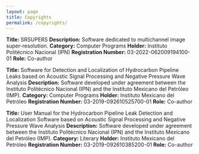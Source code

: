 ```yaml
---
layout: page
title: Copyrights
permalink: /copyrights/
---
```


**Title:** SRSUPERS
**Description:** Software dedicated to multichannel image super-resolution.
**Category:** Computer Programs
**Holder:** Instituto Politécnico Nacional (IPN)
**Registration Number:** 03-2022-062009194100-01
**Role:** Co-author

**Title:** Software for Detection and Localization of Hydrocarbon Pipeline Leaks based on Acoustic Signal Processing and Negative Pressure Wave Analysis
**Description:** Software developed under agreement between the Instituto Politécnico Nacional (IPN) and the Instituto Mexicano del Petróleo (IMP).
**Category:** Computer Programs
**Holder:** Instituto Mexicano del Petróleo
**Registration Number:** 03-2019-092610525700-01
**Role:** Co-author

**Title:** User Manual for the Hydrocarbon Pipeline Leak Detection and Localization Software based on Acoustic Signal Processing and Negative Pressure Wave Analysis
**Description:** Software developed under agreement between the Instituto Politécnico Nacional (IPN) and the Instituto Mexicano del Petróleo (IMP).
**Category:** Literary
**Holder:** Instituto Mexicano del Petróleo
**Registration Number:** 03-2019-092610385200-01
**Role:** Co-author